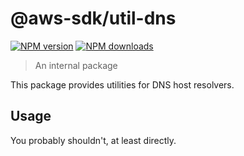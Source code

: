 # @aws-sdk/util-dns

[![NPM version](https://img.shields.io/npm/v/@aws-sdk/util-dns/latest.svg)](https://www.npmjs.com/package/@aws-sdk/util-dns)
[![NPM downloads](https://img.shields.io/npm/dm/@aws-sdk/util-dns.svg)](https://www.npmjs.com/package/@aws-sdk/util-dns)

> An internal package

This package provides utilities for DNS host resolvers.

## Usage

You probably shouldn't, at least directly.
